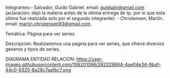 Integrantes:- Salvador, Guido Gabriel. email: guidsalv@gmail.com  (aclaración: dejó la materia antes de la última 
              entrega de tp, por lo que esta última fue realizada solo por el segundo integrante).
            - Christensen, Martín. email: martin.christensen93@gmail.com.

Temática: Página para ver series

Descripción: Realizaremos una página para ver series, que ofrece diversos generos y tipos de series.



DIAGRAMA ENTIDAD RELACION:
https://user-images.githubusercontent.com/106201096/282329684-4ae04e34-9ba1-44c0-9320-8a28c7aafbc7.png

